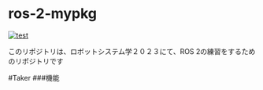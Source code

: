 # ros-2-mypkg 
[![test](https://github.com/AkutsuShun/ros-2-mypkg/actions/workflows/test.yml/badge.svg)](https://github.com/AkutsuShun/ros-2-mypkg/actions/workflows/test.yml)

このリポジトリは、ロボットシステム学２０２３にて、ROS 2の練習をするためのリポジトリです

#Taker
###機能





